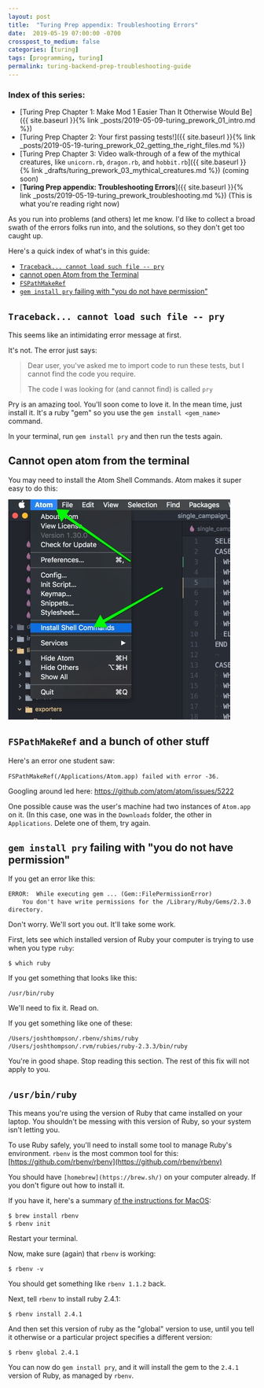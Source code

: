 ```yaml
---
layout: post
title:  "Turing Prep appendix: Troubleshooting Errors"
date:  2019-05-19 07:00:00 -0700
crosspost_to_medium: false
categories: [turing]
tags: [programming, turing]
permalink: turing-backend-prep-troubleshooting-guide
---
```


### Index of this series:
- [Turing Prep Chapter 1: Make Mod 1 Easier Than It Otherwise Would Be]({{ site.baseurl }}{% link _posts/2019-05-09-turing_prework_01_intro.md %})
- [Turing Prep Chapter 2: Your first passing tests!]({{ site.baseurl }}{% link _posts/2019-05-19-turing_prework_02_getting_the_right_files.md %})
- [Turing Prep Chapter 3: Video walk-through of a few of the mythical creatures, like `unicorn.rb`, `dragon.rb`, and `hobbit.rb`]({{ site.baseurl }}{% link _drafts/turing_prework_03_mythical_creatures.md %}) (coming soon)
- [**Turing Prep appendix: Troubleshooting Errors**]({{ site.baseurl }}{% link _posts/2019-05-19-turing_prework_troubleshooting.md %}) (This is what you're reading right now)

As you run into problems (and others) let me know. I'd like to collect a broad swath of the errors folks run into, and the solutions, so they don't get too caught up.

Here's a quick index of what's in this guide:

- [`Traceback... cannot load such file -- pry`](#traceback-cannot-load-such-file----pry)
- [cannot open Atom from the Terminal](#cannot-open-atom-from-the-terminal)
- [`FSPathMakeRef`](#fspathmakeref-and-a-bunch-of-other-stuff)
- [`gem install pry` failing with "you do not have permission"](#gem-install-pry-failing-with-you-do-not-have-permission)

## `Traceback... cannot load such file -- pry`

This seems like an intimidating error message at first. 

It's not. The error just says:

> Dear user, you've asked me to import code to run these tests, but I cannot find the code you require. 
>
> The code I was looking for (and cannot find) is called `pry`

Pry is an amazing tool. You'll soon come to love it. In the mean time, just install it. It's a ruby "gem" so you use the `gem install <gem_name>` command.

In your terminal, run `gem install pry` and then run the tests again. 

## Cannot open atom from the terminal

You may need to install the Atom Shell Commands. Atom makes it super easy to do this:

![install shell commands](/images/2018-09-14_turing_troubleshooting_01.jpg)

## `FSPathMakeRef` and a bunch of other stuff

Here's an error one student saw:

`FSPathMakeRef(/Applications/Atom.app) failed with error -36.`

Googling around led here: https://github.com/atom/atom/issues/5222

One possible cause was the user's machine had two instances of `Atom.app` on it. (In this case, one was in the `Downloads` folder, the other in `Applications`. Delete one of them, try again.


## `gem install pry` failing with "you do not have permission"

If you get an error like this:

```console
ERROR:  While executing gem ... (Gem::FilePermissionError)
    You don't have write permissions for the /Library/Ruby/Gems/2.3.0 directory.
```

Don't worry. We'll sort you out. It'll take some work. 

First, lets see which installed version of Ruby your computer is trying to use when you type `ruby`:

```shell
$ which ruby
```

If you get something that looks like this:
```shell
/usr/bin/ruby
```

We'll need to fix it. Read on.

If you get something like one of these:

```shell
/Users/joshthompson/.rbenv/shims/ruby
/Users/joshthompson/.rvm/rubies/ruby-2.3.3/bin/ruby
```

You're in good shape. Stop reading this section. The rest of this fix will not apply to you.

## `/usr/bin/ruby`

This means you're using the version of Ruby that came installed on your laptop. You shouldn't be messing with this version of Ruby, so your system isn't letting you.

To use Ruby safely, you'll need to install some tool to manage Ruby's environment. `rbenv` is the most common tool for this: [https://github.com/rbenv/rbenv](https://github.com/rbenv/rbenv)

You should have `[homebrew](https://brew.sh/)` on your computer already. If you don't figure out how to install it.

If you have it, here's a summary [of the instructions for MacOS](https://github.com/rbenv/rbenv#homebrew-on-macos):

```shell
$ brew install rbenv
$ rbenv init
```

Restart your terminal.

Now, make sure (again) that `rbenv` is working:

```shell
$ rbenv -v
```

You should get something like `rbenv 1.1.2` back.

Next, tell `rbenv` to install ruby 2.4.1:

```shell
$ rbenv install 2.4.1
```

And then set this version of ruby as the "global" version to use, until you tell it otherwise or a particular project specifies a different version:

```shell
$ rbenv global 2.4.1
```

You can now do `gem install pry`, and it will install the gem to the `2.4.1` version of Ruby, as managed by `rbenv`.